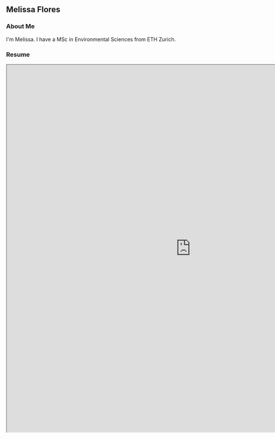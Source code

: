 ## Melissa Flores

### About Me

I'm Melissa. I have a MSc in Environmental Sciences from ETH Zurich. 

### Resume

<iframe src="https://github.com/melissa-flores/mflores.github.io/pdfs/Cultural Vistas Melissa Flores Resume.pdf" width="1000" height="1000" type="application/pdf"></iframe>


